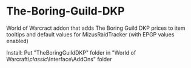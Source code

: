 # The-Boring-Guild-DKP
World of Warcract addon that adds The Boring Guild DKP prices to item tooltips and default values for MizusRaidTracker (with EPGP values enabled)

Install: Put "TheBoringGuildDKP" folder in "World of Warcraft\\_classic_\Interface\AddOns\" folder
